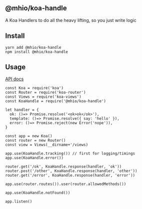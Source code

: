 @mhio/koa-handle
--------------------

A Koa Handlers to do all the heavy lifting, so you just write logic


## Install

```
yarn add @mhio/koa-handle
npm install @mhio/koa-handle
```

## Usage

[API docs](doc/API.md)

```
const Koa = require('koa')
const Router = require('koa-router')
const Views = require('koa-views')
const KoaHandle = require('@mhio/koa-handle')

let handler = {
  ok: ()=> Promise.resolve('<ok>ok</ok>'),
  template: ()=> Promise.resolve({ say: 'hello' }),
  error: ()=> Promise.reject(new Error('nope')),
}

const app = new Koa()
const router = new Router()
const view = Views(__dirname+'/views)

app.use(KoaHandle.tracking()) // first for logging/timings
app.use(KoaHandle.error())

router.get('/ok', KoaHandle.response(handler, 'ok'))
router.post('/other', KoaHandle.response(handler, 'other'))
router.get('/error', KoaHandle.response(handler, 'error'))

app.use(router.routes()).user(router.allowedMethods())

app.use(KoaHandle.notFound())

app.listen()
```
